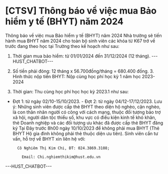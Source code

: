 # [CTSV] Thông báo về việc mua Bảo hiểm y tế (BHYT) năm 2024

Thông báo về việc mua Bảo hiểm y tế (BHYT) năm 2024
        Nhà trường sẽ tiến hành mua BHYT năm 2024 cho toàn bộ sinh viên các khóa từ K67 trở về trước đang theo học tại Trường theo kế hoạch như sau:
1. Thời gian mua bảo hiểm: từ 01/01/2024 đến 31/12/2024 (12 tháng). 
 ---HUST_CHATBOT---
2. Số tiền phải đóng: 12 tháng x 56.700đồng/tháng = 680.400 đồng. 3. Hình thức nộp tiền BHYT: Nộp cùng học phí học kỳ 1 năm học 2023-2024

4. Thời gian: Thu cùng học phí học học kỳ 2023.1 như sau:
- Đợt 1: từ ngày 02/10-15/10/2023. - Đợt 2: từ ngày 04/12-17/12/2023. Lưu ý: Những sinh viên được cấp thẻ BHYT theo diện hộ nghèo, cận nghèo, là con thân nhân người có công với cách mạng, thuộc đối tượng bảo trợ xã hội, người dân tộc thiểu số, khu vực có điều kiện kinh tế khó khăn, thẻ Doanh nghiệp và các đối tượng ưu khác đã được cấp thẻ BHYT đăng ký Tại Đây trước 8h00 ngày 10/10/2023 để không phải mua BHYT (Thẻ BHYT Hộ gia đình không phải thẻ thuộc diện ưu tiên). Sinh viên cần tư vấn, hỗ trợ về BHYT xin liên hệ với:

	
		Cô Nghiêm Thị Kim Chi, ĐT: 024.3869.3108;
	
		  Email: Chi.nghiemthikim@hust.edu.vn 
 ---HUST_CHATBOT---